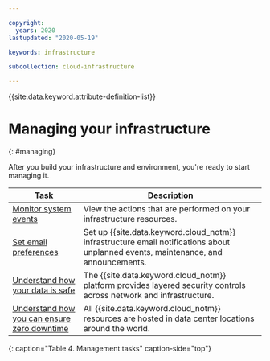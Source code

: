 ```yaml
---

copyright:
  years: 2020
lastupdated: "2020-05-19"

keywords: infrastructure

subcollection: cloud-infrastructure

---
```


{{site.data.keyword.attribute-definition-list}}

# Managing your infrastructure
{: #managing}

After you build your infrastructure and environment, you're ready to start managing it.

| Task | Description |
|--------|---------------|
| [Monitor system events](/docs/account?topic=account-audit-log) | View the actions that are performed on your infrastructure resources. |
| [Set email preferences](/docs/account?topic=account-email-prefs) | Set up {{site.data.keyword.cloud_notm}} infrastructure email notifications about unplanned events, maintenance, and announcements.  |
| [Understand how your data is safe](/docs/overview?topic=overview-security) | The {{site.data.keyword.cloud_notm}} platform provides layered security controls across network and infrastructure. |
| [Understand how you can ensure zero downtime](/docs/overview?topic=overview-zero-downtime) | All {{site.data.keyword.cloud_notm}} resources are hosted in data center locations around the world. |
{: caption="Table 4. Management tasks" caption-side="top"}
